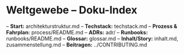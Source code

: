 # Weltgewebe – Doku-Index

– **Start:** architekturstruktur.md
– **Techstack:** techstack.md
– **Prozess & Fahrplan:** process/README.md
– **ADRs:** adr/
– **Runbooks:** runbooks/README.md
– **Glossar:** glossar.md
– **Inhalt/Story:** inhalt.md, zusammenstellung.md
– **Beitragen:** ../CONTRIBUTING.md

